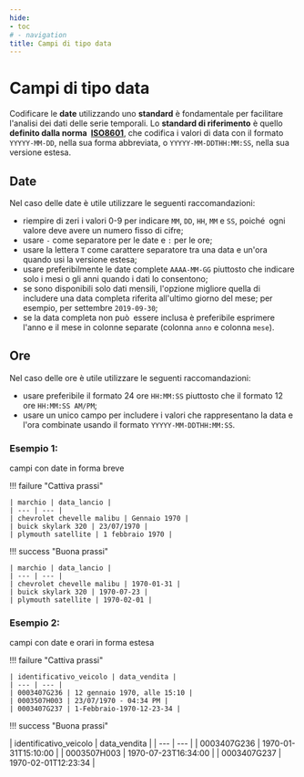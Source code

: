 ```yaml
---
hide:
- toc
# - navigation
title: Campi di tipo data
---
```


# Campi di tipo data

Codificare le **date** utilizzando uno **standard** è fondamentale per facilitare l'analisi dei dati delle serie temporali. Lo **standard di riferimento** è quello **definito dalla norma [ISO8601](https://es.wikipedia.org/wiki/ISO_8601)**, che codifica i valori di data con il formato `YYYYY-MM-DD`, nella sua forma abbreviata, o `YYYYY-MM-DDTHH:MM:SS`, nella sua versione estesa.

## Date

Nel caso delle date è utile utilizzare le seguenti raccomandazioni:

- riempire di zeri i valori 0-9 per indicare `MM`, `DD`, `HH`, `MM` e `SS`, poiché ogni valore deve avere un numero fisso di cifre;
- usare `-` come separatore per le date e `:` per le ore;
- usare la lettera `T` come carattere separatore tra una data e un'ora quando usi la versione estesa;
- usare preferibilmente le date complete `AAAA-MM-GG` piuttosto che indicare solo i mesi o gli anni quando i dati lo consentono;
- se sono disponibili solo dati mensili, l'opzione migliore quella di includere una data completa riferita all'ultimo giorno del mese; per esempio, per settembre `2019-09-30`;
- se la data completa non può essere inclusa è preferibile esprimere l'anno e il mese in colonne separate (colonna `anno` e colonna `mese`).

## Ore

Nel caso delle ore è utile utilizzare le seguenti raccomandazioni:

- usare preferibile il formato 24 ore `HH:MM:SS` piuttosto che il formato 12 ore `HH:MM:SS AM/PM`;
- usare un unico campo per includere i valori che rappresentano la data e l'ora combinate usando il formato `YYYYY-MM-DDTHH:MM:SS`.

### Esempio 1:

campi con date in forma breve

!!! failure "Cattiva prassi"

    | marchio | data_lancio |
    | --- | --- |
    | chevrolet chevelle malibu | Gennaio 1970 |
    | buick skylark 320 | 23/07/1970 |
    | plymouth satellite | 1 febbraio 1970 |

!!! success "Buona prassi"

    | marchio | data_lancio |
    | --- | --- |
    | chevrolet chevelle malibu | 1970-01-31 |
    | buick skylark 320 | 1970-07-23 |
    | plymouth satellite | 1970-02-01 |


### Esempio 2:

campi con date e orari in forma estesa

!!! failure "Cattiva prassi"

    | identificativo_veicolo | data_vendita |
    | --- | --- |
    | 0003407G236 | 12 gennaio 1970, alle 15:10 |
    | 0003507H003 | 23/07/1970 - 04:34 PM |
    | 0003407G237 | 1-Febbraio-1970-12-23-34 |

!!! success "Buona prassi"

| identificativo_veicolo | data_vendita |
    | --- | --- |
    | 0003407G236 | 1970-01-31T15:10:00 |
    | 0003507H003 | 1970-07-23T16:34:00 |
    | 0003407G237 | 1970-02-01T12:23:34 |
    
